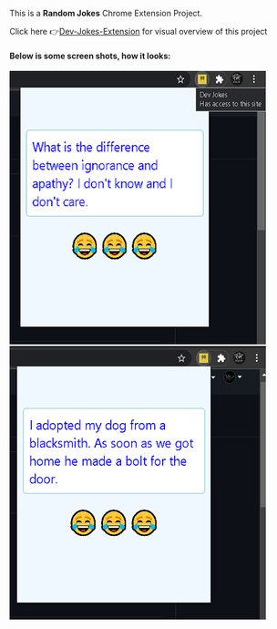 
This is a <b>Random Jokes</b> Chrome Extension Project.

Click here 👉[Dev-Jokes-Extension](https://twitter.com/msgeekytaurus/status/1446015260725493766) for visual overview of this project

#### Below is some screen shots, how it looks:
![dev_jokes_extension1](Images/scrn1.png) &nbsp;&nbsp;&nbsp;&nbsp; ![dev_jokes_extension2](Images/scrn2.png)


